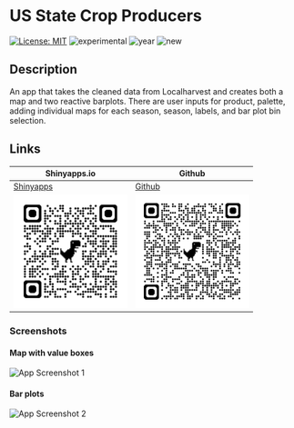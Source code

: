 # US State Crop Producers

[![License: MIT](https://img.shields.io/badge/License-MIT-lightgrey.svg)](https://opensource.org/license/mit)
![experimental](https://img.shields.io/badge/lifecycle-experimental-orange)
![year](https://img.shields.io/badge/year-2024-blue)
![new](https://img.shields.io/badge/lifecycle-new-brightgreen)
## Description

An app that takes the cleaned data from Localharvest and creates both a map and two reactive barplots. There are user inputs for product, palette, adding individual maps for each season, season, labels, and bar plot bin selection.

## Links

| Shinyapps.io | Github|
|---|---|
| [Shinyapps](https://zachpeagler.shinyapps.io/03_us_state_crop_producers/) | [Github](https://github.com/zachpeagler/Portfolio/tree/main/R%20Shiny%20Apps/03%20US%20State%20Family%20Farm%20Products)|
|<img src="03_qrcode_s.png" alt="sQRcode" height = 200 width = 200/>|<img src="03_qrcode_gh.png" alt="sQRcode" height = 200 width = 200/>|

### Screenshots
#### Map with value boxes
![App Screenshot 1](/R%20Shiny%20Apps/03%20US%20State%20Family%20Farm%20Products/03_screenshot_map.png)

#### Bar plots
![App Screenshot 2](/R%20Shiny%20Apps/03%20US%20State%20Family%20Farm%20Products/03_screenshot_bars.png)

